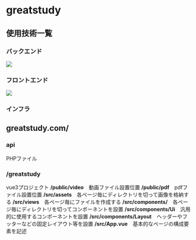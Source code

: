 # greatstudy

## 使用技術一覧
### バックエンド
<img src="https://img.shields.io/badge/-Vue.js-4FC08D.svg?logo=vue.js&style=for-the-badge">

### フロントエンド
<img src="https://img.shields.io/badge/-Php-777BB4.svg?logo=php&style=for-the-badge">

### インフラ


## greatstudy.com/
### api
PHPファイル
### /greatstudy
vue3プロジェクト
**/public/video**　動画ファイル設置位置
**/public/pdf**　pdfファイル設置位置
**/src/assets**　各ページ毎にディレクトリを切って画像を格納する
**/src/views**　各ページ毎にファイルを作成する
**/src/components/**　各ページ毎にディレクトリを切ってコンポーネントを設置
**/src/components/Ui**　汎用的に使用するコンポーネントを設置
**/src/components/Layout**　ヘッダーやフッターなどの固定レイアウト等を設置
**/src/App.vue**　基本的なページの構成要素を記述
